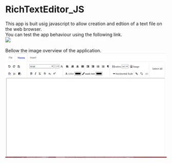 # RichTextEditor_JS

This app is buit usig javascript to allow creation and edtion of a text file on the web browser.<br>
You can test the app behaviour using the following link.<br>
![](https://vilanculoc.github.io/RichTextEditor_JS/)

Bellow the image overview of the application.
![RichTextEd](https://github.com/vilanculoc/RichTextEditor_JS/blob/master/richTextEdit.PNG)
